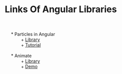 #  Links Of Angular Libraries
<br><br>
&nbsp;&nbsp;&nbsp;&nbsp; * Particles in Angular  
&nbsp;&nbsp;&nbsp;&nbsp;&nbsp;&nbsp;&nbsp;&nbsp;&nbsp;&nbsp;&nbsp;&nbsp;		+ [Library](https://www.npmjs.com/package/angular-particle)  
&nbsp;&nbsp;&nbsp;&nbsp;&nbsp;&nbsp;&nbsp;&nbsp;&nbsp;&nbsp;&nbsp;&nbsp;		+ [Tutorial](https://www.youtube.com/watch?v=kJM8H9PszKo)  
<br>
&nbsp;&nbsp;&nbsp;&nbsp; * Animate  
&nbsp;&nbsp;&nbsp;&nbsp;&nbsp;&nbsp;&nbsp;&nbsp;&nbsp;&nbsp;&nbsp;&nbsp;		+ [Library](https://github.com/jiayihu/ng-animate)  
&nbsp;&nbsp;&nbsp;&nbsp;&nbsp;&nbsp;&nbsp;&nbsp;&nbsp;&nbsp;&nbsp;&nbsp;		+ [Demo](https://jiayihu.github.io/ng-animate/)  
<br>
			 
	

